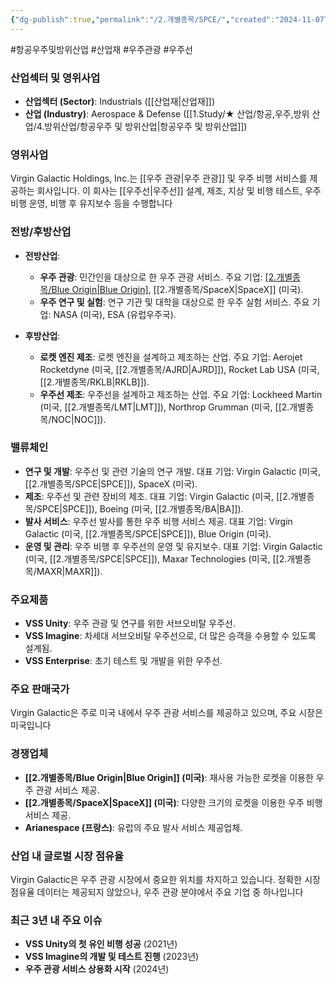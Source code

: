 ```yaml
---
{"dg-publish":true,"permalink":"/2.개별종목/SPCE/","created":"2024-11-07T12:05:14.139+09:00","updated":"2025-07-29T21:37:05.211+09:00"}
---
```


#항공우주및방위산업 #산업재 #우주관광  #우주선 

### 산업섹터 및 영위사업

- **산업섹터 (Sector)**: Industrials ([[산업재\|산업재]])
- **산업 (Industry)**: Aerospace & Defense ([[1.Study/★ 산업/항공,우주,방위 산업/4.방위산업/항공우주 및 방위산업\|항공우주 및 방위산업]])

### 영위사업

Virgin Galactic Holdings, Inc.는 [[우주 관광\|우주 관광]] 및 우주 비행 서비스를 제공하는 회사입니다. 이 회사는 [[우주선\|우주선]] 설계, 제조, 지상 및 비행 테스트, 우주 비행 운영, 비행 후 유지보수 등을 수행합니다

### 전방/후방산업

- **전방산업**:
    - **우주 관광**: 민간인을 대상으로 한 우주 관광 서비스. 주요 기업: [[2.개별종목/Blue Origin\|Blue Origin]](미국), [[2.개별종목/SpaceX\|SpaceX]] (미국).
    - **우주 연구 및 실험**: 연구 기관 및 대학을 대상으로 한 우주 실험 서비스. 주요 기업: NASA (미국), ESA (유럽우주국).
      
- **후방산업**:
    - **로켓 엔진 제조**: 로켓 엔진을 설계하고 제조하는 산업. 주요 기업: Aerojet Rocketdyne (미국, [[2.개별종목/AJRD\|AJRD]]), Rocket Lab USA (미국, [[2.개별종목/RKLB\|RKLB]]).
    - **우주선 제조**: 우주선을 설계하고 제조하는 산업. 주요 기업: Lockheed Martin (미국, [[2.개별종목/LMT\|LMT]]), Northrop Grumman (미국, [[2.개별종목/NOC\|NOC]]).

### 밸류체인

- **연구 및 개발**: 우주선 및 관련 기술의 연구 개발. 대표 기업: Virgin Galactic (미국, [[2.개별종목/SPCE\|SPCE]]), SpaceX (미국).
- **제조**: 우주선 및 관련 장비의 제조. 대표 기업: Virgin Galactic (미국, [[2.개별종목/SPCE\|SPCE]]), Boeing (미국, [[2.개별종목/BA\|BA]]).
- **발사 서비스**: 우주선 발사를 통한 우주 비행 서비스 제공. 대표 기업: Virgin Galactic (미국, [[2.개별종목/SPCE\|SPCE]]), Blue Origin (미국).
- **운영 및 관리**: 우주 비행 후 우주선의 운영 및 유지보수. 대표 기업: Virgin Galactic (미국, [[2.개별종목/SPCE\|SPCE]]), Maxar Technologies (미국, [[2.개별종목/MAXR\|MAXR]]).

### 주요제품

- **VSS Unity**: 우주 관광 및 연구를 위한 서브오비탈 우주선.
- **VSS Imagine**: 차세대 서브오비탈 우주선으로, 더 많은 승객을 수용할 수 있도록 설계됨.
- **VSS Enterprise**: 초기 테스트 및 개발을 위한 우주선.

### 주요 판매국가

Virgin Galactic은 주로 미국 내에서 우주 관광 서비스를 제공하고 있으며, 주요 시장은 미국입니다

### 경쟁업체

- **[[2.개별종목/Blue Origin\|Blue Origin]] (미국)**: 재사용 가능한 로켓을 이용한 우주 관광 서비스 제공.
- **[[2.개별종목/SpaceX\|SpaceX]] (미국)**: 다양한 크기의 로켓을 이용한 우주 비행 서비스 제공.
- **Arianespace (프랑스)**: 유럽의 주요 발사 서비스 제공업체.

### 산업 내 글로벌 시장 점유율

Virgin Galactic은 우주 관광 시장에서 중요한 위치를 차지하고 있습니다. 정확한 시장 점유율 데이터는 제공되지 않았으나, 우주 관광 분야에서 주요 기업 중 하나입니다

### 최근 3년 내 주요 이슈

- **VSS Unity의 첫 유인 비행 성공** (2021년)
- **VSS Imagine의 개발 및 테스트 진행** (2023년)
- **우주 관광 서비스 상용화 시작** (2024년)